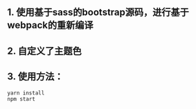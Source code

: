 ## 1. 使用基于sass的bootstrap源码，进行基于webpack的重新编译
## 2. 自定义了主题色
## 3. 使用方法：
```
yarn install
npm start
```